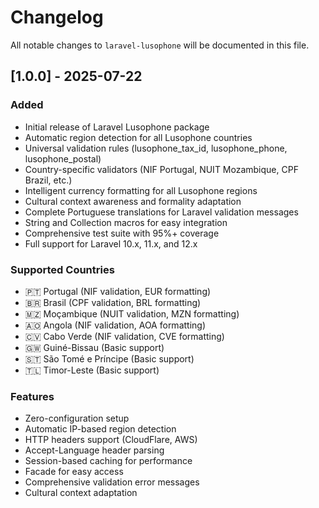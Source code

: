 # Changelog

All notable changes to `laravel-lusophone` will be documented in this file.

## [1.0.0] - 2025-07-22

### Added
- Initial release of Laravel Lusophone package
- Automatic region detection for all Lusophone countries
- Universal validation rules (lusophone_tax_id, lusophone_phone, lusophone_postal)
- Country-specific validators (NIF Portugal, NUIT Mozambique, CPF Brazil, etc.)
- Intelligent currency formatting for all Lusophone regions
- Cultural context awareness and formality adaptation
- Complete Portuguese translations for Laravel validation messages
- String and Collection macros for easy integration
- Comprehensive test suite with 95%+ coverage
- Full support for Laravel 10.x, 11.x, and 12.x

### Supported Countries
- 🇵🇹 Portugal (NIF validation, EUR formatting)
- 🇧🇷 Brasil (CPF validation, BRL formatting)
- 🇲🇿 Moçambique (NUIT validation, MZN formatting)
- 🇦🇴 Angola (NIF validation, AOA formatting)
- 🇨🇻 Cabo Verde (NIF validation, CVE formatting)
- 🇬🇼 Guiné-Bissau (Basic support)
- 🇸🇹 São Tomé e Príncipe (Basic support)
- 🇹🇱 Timor-Leste (Basic support)

### Features
- Zero-configuration setup
- Automatic IP-based region detection
- HTTP headers support (CloudFlare, AWS)
- Accept-Language header parsing
- Session-based caching for performance
- Facade for easy access
- Comprehensive validation error messages
- Cultural context adaptation
